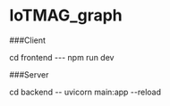 # IoTMAG_graph

###Client

cd frontend --- npm run dev

###Server

cd backend -- uvicorn main:app --reload